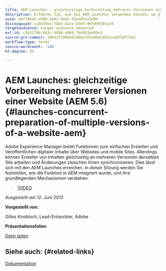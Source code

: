 ```yaml
---
title: AEM Launches - gleichzeitige Vorbereitung mehrerer Versionen einer Website (AEM 5.6)
description: Erfahren Sie, wie Sie AEM Launches verwenden können, um gleichzeitig auf mehreren Versionen einer Site zu arbeiten und Änderungen zwischen ihnen zu synchronisieren. Erfahren Sie, wie AEM Launches in AEM integriert wurden, und lernen Sie die grundlegenden Mechanismen kennen.
uuid: ebff46e5-e580-4a42-bb8a-55ea0fa13d9e
discoiquuid: a18d345a-fbb4-4ace-b569-96fd95503a39
targetaudience: target-audience advanced
exl-id: c3b2270b-843c-4998-a909-7b4953e495e3
source-git-commit: 19832f1904681d68c102ddbdc8925cebf5dffcb2
workflow-type: tm+mt
source-wordcount: '146'
ht-degree: 3%

---
```


# AEM Launches: gleichzeitige Vorbereitung mehrerer Versionen einer Website (AEM 5.6) {#launches-concurrent-preparation-of-multiple-versions-of-a-website-aem}

Adobe Experience Manager bietet Funktionen zum einfachen Erstellen und Veröffentlichen digitaler Inhalte über Websites und mobile Sites. Allerdings können Ersteller von Inhalten gleichzeitig an mehreren Versionen derselben Site arbeiten und Änderungen zwischen ihnen synchronisieren. Dies lässt sich mit den AEM Launches erreichen. In dieser Sitzung werden Sie feststellen, wie die Funktion in AEM integriert wurde, und ihre grundlegenden Mechanismen verstehen.

>[!VIDEO](https://video.tv.adobe.com/v/19579/?quality=9)

*Ausgestellt am 12. Juni 2013*

**Vorgestellt von:**

Gilles Knobloch, Lead-Entwickler, Adobe

**Präsentationsfolien**

[Datei laden](assets/2013-06-12-launches-cqgems.pdf)

## Siehe auch: {#related-links}

[Dokumentation](http://docs.adobe.com/docs/en/cq/current/wcm/launches.html)

<!--
[Get back to the Overview](https://helpx.adobe.com/experience-manager/kt/eseminars/gems/aem-index.html)
-->
